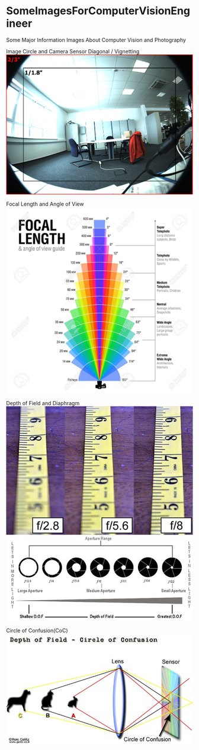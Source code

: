 # SomeImagesForComputerVisionEngineer
Some Major Information Images About Computer Vision and Photography

Image Circle and Camera Sensor Diagonal / Vignetting
![](https://github.com/omerfarukkkoc/SomeImagesForComputerVisionEngineer/blob/master/imageCircleAndSensorDiagonal.jpg)


Focal Length and Angle of View
![](https://github.com/omerfarukkkoc/SomeImagesForComputerVisionEngineer/blob/master/focal%20length(f).jpg)


Depth of Field and Diaphragm 
![](https://github.com/omerfarukkkoc/SomeImagesForComputerVisionEngineer/blob/master/depthoffield.jpg)
![](https://github.com/omerfarukkkoc/SomeImagesForComputerVisionEngineer/blob/master/diyafram-f.jpg)


Circle of Confusion(CoC)
![](https://github.com/omerfarukkkoc/SomeImagesForComputerVisionEngineer/blob/master/coc.jpg)
